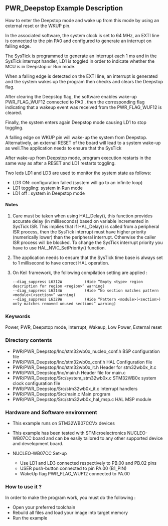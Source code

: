 ﻿##  <b>PWR_Deepstop Example Description</b>

How to enter the Deepstop mode and wake up from this mode by using an external reset or the WKUP pin.

In the associated software, the system clock is set to 64 MHz, an EXTI line
is connected to the pin PA0  and configured to generate an
interrupt on falling edge.

The SysTick is programmed to generate an interrupt each 1 ms and in the SysTick
interrupt handler, LD1 is toggled in order to indicate whether the MCU is in Deepstop or Run mode.

When a falling edge is detected on the EXTI line, an interrupt is generated and the system wakes up
the program then checks and clears the Deepstop flag.

After clearing the Deepstop flag, the software enables wake-up  PWR_FLAG_WUF12  connected to PA0 , then
the corresponding flag indicating that a wakeup event was received from the PWR_FLAG_WUF12  is cleared.

Finally, the system enters again Deepstop mode causing LD1 to stop toggling.

A falling edge on WKUP pin will wake-up the system from Deepstop.
Alternatively, an external RESET of the board will lead to a system wake-up as well.The application needs to ensure that the SysTick

After wake-up from Deepstop mode, program execution restarts in the same way as after
a RESET and LD1 restarts toggling.

Two leds LD1 and LD3 are used to monitor the system state as follows:

 - LD3 ON: configuration failed (system will go to an infinite loop)
 - LD1 toggling: system in Run mode
 - LD1 off : system in Deepstop mode

#### <b>Notes</b>

   1. Care must be taken when using HAL_Delay(), this function provides accurate delay (in milliseconds)
      based on variable incremented in SysTick ISR. This implies that if HAL_Delay() is called from
      a peripheral ISR process, then the SysTick interrupt must have higher priority (numerically lower)
      than the peripheral interrupt. Otherwise the caller ISR process will be blocked.
      To change the SysTick interrupt priority you have to use HAL_NVIC_SetPriority() function.

   2. The application needs to ensure that the SysTick time base is always set to 1 millisecond
      to have correct HAL operation.

 3. On Keil framework, the following compilation setting are applied :
    
        --diag_suppress L6312W          (Hide “Empty <type> region description for region <region>” warning)
        --diag_suppress L6314W          (Hide “No section matches pattern <module>(<section>” warning)
        --diag_suppress L6329W          (Hide “Pattern <module>(<section>) only matches removed unused sections” warning)
    
### <b>Keywords</b>

Power, PWR, Deepstop mode, Interrupt, Wakeup, Low Power, External reset

### <b>Directory contents</b>

  - PWR/PWR_Deepstop/Inc/stm32wb0x_nucleo_conf.h     BSP configuration file
  - PWR/PWR_Deepstop/Inc/stm32wb0x_conf.h         HAL Configuration file
  - PWR/PWR_Deepstop/Inc/stm32wb0x_it.h           Header for stm32wb0x_it.c
  - PWR/PWR_Deepstop/Inc/main.h                         Header file for main.c
  - PWR/PWR_Deepstop/Src/system_stm32wb0x.c       STM32WB0x system clock configuration file
  - PWR/PWR_Deepstop/Src/stm32wb0x_it.c           Interrupt handlers
  - PWR/PWR_Deepstop/Src/main.c                         Main program
  - PWR/PWR_Deepstop/Src/stm32wb0x_hal_msp.c      HAL MSP module

### <b>Hardware and Software environment</b> 

  - This example runs on STM32WB07CCVx devices

  - This example has been tested with STMicroelectronics NUCLEO-WB07CC
    board and can be easily tailored to any other supported device
    and development board.

  - NUCLEO-WB07CC Set-up
  
    - Use LD1 and LD3 connected respectively to PB.00 and PB.02 pins
    - USER push-button connected to pin PA.00 (B1_PIN)
    - WakeUp flag  PWR_FLAG_WUF12 connected to PA.00  

### <b>How to use it ?</b> 

In order to make the program work, you must do the following :

 - Open your preferred toolchain
 - Rebuild all files and load your image into target memory
 - Run the example
